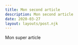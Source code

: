 ```yaml
---
title: Mon second article
description: Mon second article
date: 2020-03-27
layout: layouts/post.njk
---
```


Mon super article